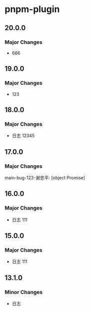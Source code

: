 # pnpm-plugin

## 20.0.0

### Major Changes

- 666

## 19.0.0

### Major Changes

- 123

## 18.0.0

### Major Changes

- 日志 12345

## 17.0.0

### Major Changes

main-bug-123-谢忠平: [object Promise]

## 16.0.0

### Major Changes

- 日志 111

## 15.0.0

### Major Changes

- 日志 111

## 13.1.0

### Minor Changes

- 日志
